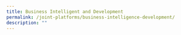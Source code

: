 ```yaml
---
title: Business Intelligent and Development
permalink: /joint-platforms/business-intelligence-development/
description: ""
---
```

